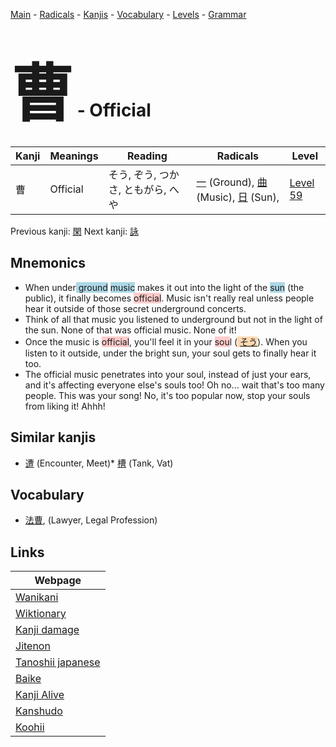 <style> bigfont {font-size: 100px}</style>
[Main](../index.md) -
[Radicals](../radicals.md) -
[Kanjis](../kanjis.md) -
[Vocabulary](../vocabulary.md) -
[Levels](../levels.md) -
[Grammar](../grammar.md)
# <bigfont> 曹</bigfont> - Official 

| Kanji | Meanings | Reading | Radicals | Level |
| --- | --- | --- | --- | --- |
| 曹 | Official | そう, ぞう, つかさ, ともがら, へや | [一](../radicals/一.md) (Ground), [曲](../radicals/曲.md) (Music), [日](../radicals/日.md) (Sun),  | [Level 59](../levels/wk_level59.md) |

Previous kanji: [閑](閑.md) Next kanji: [詠](詠.md) 

## Mnemonics
 * When under<span style="background-color:#ADD8E6"> ground</span> <span style="background-color:#ADD8E6"> music</span> makes it out into the light of the <span style="background-color:#ADD8E6"> sun</span> (the public), it finally becomes <span style="background-color:#ffcccb"> official</span>. Music isn't really real unless people hear it outside of those secret underground concerts.
* Think of all that music you listened to underground but not in the light of the sun. None of that was official music. None of it!
* Once the music is <span style="background-color:#ffcccb"> official</span>, you'll feel it in your <span style="background-color:#ffcccb"> sou</span>l (<span style="background-color:#fed8b1"> [そう](https://jisho.org/search/そう)</span>). When you listen to it outside, under the bright sun, your soul gets to finally hear it too.
* The official music penetrates into your soul, instead of just your ears, and it's affecting everyone else's souls too! Oh no... wait that's too many people. This was your song! No, it's too popular now, stop your souls from liking it! Ahhh!


## Similar kanjis
 * [遭](遭.md) (Encounter, Meet)* [槽](槽.md) (Tank, Vat)


## Vocabulary
 * [法曹](../vocabulary/曹.md), (Lawyer, Legal Profession)



## Links 

| Webpage |
| --- |
| [Wanikani          ](https://www.wanikani.com/kanji/曹) |
| [Wiktionary        ](https://en.wiktionary.org/wiki/曹) |
| [Kanji damage      ](http://www.kanjidamage.com/kanji/search?utf8=✓&q=曹) |
| [Jitenon           ](https://jitenon.com/kanji/曹) |
| [Tanoshii japanese ](https://www.tanoshiijapanese.com/dictionary/kanji.cfm?k=曹) |
| [Baike             ](https://baike.baidu.com/item/曹) |
| [Kanji Alive       ](https://app.kanjialive.com/曹) |
| [Kanshudo          ](https://www.kanshudo.com/searchmn?q=曹) |
| [Koohii            ](https://kanji.koohii.com/study/kanji/曹) |
